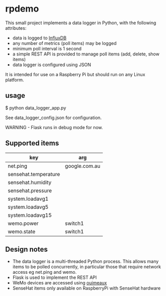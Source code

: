# rpdemo

This small project implements a data logger in Python, with the following attributes:

 * data is logged to [InfluxDB](https://www.influxdata.com/)
 * any number of metrics (poll items) may be logged
 * minimum poll interval is 1 second
 * a simple REST API is provided to manage poll items (add, delete, show items)
 * data logger is configured using JSON

It is intended for use on a Raspberry Pi but should run on any Linux platform.

## usage

$ python data_logger_app.py

See data_logger_config.json for configuration.

WARNING - Flask runs in debug mode for now.


## Supported items

   | key                   | arg                    |
   | --------------------- | ---------------------- |
   | net.ping              | google.com.au          |
   | sensehat.temperature  |                        |
   | sensehat.humidity     |                        |
   | sensehat.pressure     |                        |
   | system.loadavg1       |                        |
   | system.loadavg5       |                        |
   | system.loadavg15      |                        |
   | wemo.power            | switch1                |
   | wemo.state            | switch1                |


## Design notes

 * The data logger is a multi-threaded Python process. This allows many items to be polled concurrently,
   in particular those that require network access eg net.ping and wemo.
 * Flask is used to implement the REST API
 * WeMo devices are accessed using [ouimeaux](http://ouimeaux.readthedocs.io/en/latest/readme.html)
 * SenseHat items only available on RaspberryPi with SenseHat hardware
